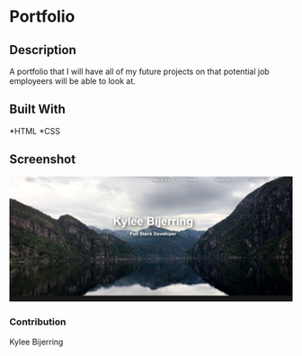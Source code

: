 # Portfolio

## Description
A portfolio that I will have all of my future projects on that potential job employeers will be able to look at.

## Built With
 *HTML
 *CSS
 
## Screenshot
![](images/screenshot1.png)

### Contribution
Kylee Bijerring 

